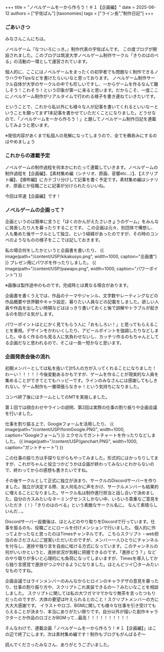 
+++
title = "ノベルゲームを一から作ろう！＃１【企画編】"
date = 2025-06-12
authors = ["宇佐ぱん"]
[taxonomies]
tags = ["ライン長","制作日記"]
+++

### ごあいさつ

みなさんこんにちは。

ノベルゲーム『なついろにっき。』制作代表の宇佐ぱんです。
この度ブログが開設されました。このブログは筑波大学ノベルゲーム制作サークル「きりのはのべる」の活動の一環として運営されています。

個人的に、ここにはノベルゲームをまったくの初学者でも問題なく制作できるノウハウやTipsなどを書けたらいいなと思っております。
ノベルゲーム制作サークル自体が大学のサークルの中でも珍しいですし、一からゲームを作るなんて難しそう！こわそう！という印象が第一に来ると思います。だからこそ、一度ここにノベルゲーム制作がリアルタイムで行われる様子を書き連ねていきたいです。

ということで、これから私以外にも様々な人が記事を書いてくれるといいなーということを願ってまず1本記事を書かせていただくことになりました。どうせなので、「ノベルゲームを一から作ろう！」と題してノベルゲーム制作日記を連載してみようと思います。

※発信内容があくまで私個人の見解になってしまうので、全てを鵜呑みにするのはやめましょう

### これからの連載予定

ノベルゲームの制作過程を何本かにわたって連載していきます。ノベルゲームの制作過程を【企画編】、【素材集め編（シナリオ、原画、音響etc…）】、【スクリプト編】、【頒布編】にカテゴリ分けして記事を書く予定です。素材集め編はシナリオ、原画とか役職ごとに記事が分けられたらいいね。

今回は早速【企画編】です！

### ノベルゲームの企画って？

企画というのは簡単に言うと「ぼくのかんがえたさいきょうのゲーム」をみんなに発表したり人を募ったりすることです。
この企画は元々、別団体で構想し、人も集めた後サークルとして独立、という経緯があったのですが、その時のコンペのようなものの様子をここでは記しておきます。

私の場合何をしたかというと企画書を書いたり、
{{ image(path="/content/USP/kikakusyo.png", width=1000, caption="企画書") }}
プレゼン用にパワポを作ったりしました。
{{ image(path="/content/USP/pawapo.png", width=1000, caption="パワーポイント") }}

※画像は製作途中のものです。完成時とは異なる場合があります。

企画書を書くうえでは、作品のテーマやジャンル、文字数やレーティングなどの作品概要や世界観やキャラ設定、募りたい人員などの記載をしました。欲しい人員や作品を出したい時期などははっきり書いておくと後で誤解やトラブルが起きるのを防げる気がします。

パワーポイントはとにかく見てもらう人に「おもしろい！」と思ってもらえることを重視。デザインをかわいくしたり、アピールポイントを強調したりなどしました。ゆるく作るのも見る人に気負わせないし、カッチリ作るのもちゃんとしてる企画だなと思われるので、そこは一長一短かなと思います。

### 企画発表会後の流れ

初期メンバーとしては私を抜いて計5人の方が入ってくれることになりました！わーい！！！！！今後変動あるかもですが、ゲームを作ることが現実的な人員を集めることができてとてもハッピーです。ラインのみなさんには感謝してもしきれない。ゲーム制作も一層頑張らなきゃ！という気持ちになりました。

コンペ終了後にはチームとしてのMTを実施しました。

第１回では顔合わせやラインの説明、第2回は実際の仕事の割り振りや企画会議を行いました。

仕事を割り振る上で、Googleフォームを活用したり、
{{ image(path="/content/USP/formGoogle.PNG", width=1000, caption="Googleフォーム") }}
エクセルでガントチャートを作ったりなどしました。
{{ image(path="/content/USP/ganchart.PNG", width=1000, caption="ガントチャート") }}

この仕事の振り方は手探りながらもやってみました。形式的にはかっちりしてますが、これがちゃんと役立つかどうかは企画が終わってみないとわからないので、終わってからの感想も書きたいですね。

その後サークルとして正式に独立が決まり、サークルのDiscordサーバーを作りました。独立が決定する際、友人何名かに声をかけ、サークルメンバーも結果的に増えることになりました。サークル名は制作進行担当と話し合いで決めました。自分のカスみたいなネーミングセンスしかない中、いろいろ貴重なご意見をいただき（！）「きりのはのべる」という素敵なサークル名に。
なんて素晴らしいんだ…。

Discordサーバー設置後は、ほとんどのやり取りをDiscordで行っています。仕事を振るのも、役職ごとにロールを付けメンションで行いました。
個人的に作ってよかったなと思ったのはTimesチャンネルです。
こちらスクリプト・web担当のおさださんにご提案いただいたのですが、メンバー一人ひとりにチャンネルを付与し、進捗や独り言を自由に呟ける方式になっています。このチャンネルの何がいいかというと、進捗状況が気軽に把握できるのです。「進捗どう？」などのやり取りが多いと心理的にも負荷になってしまいますが、Timesを導入してから独り言感覚で進捗がつぶやけるようになりました。ほとんどツイ〇ターみたいなものですね。

企画会議ではラインメンバーのみんなからヒロインのキャラデザの意見を募ったり、仕事の割り振り方や、スクリプトこれ実装できるの～？みたいなことを相談しました。
スクリプトに関しては私の大ワガママでかなり無茶を言ったつもりだったのですが、大体の要望は叶えられるとのこと！スクリプトメンバーの方に大大大感謝です。
イラストやロゴ、BGMに関しても様々な仕事を引き受けてもらえることが決まり、本当にありがたい限りです。自分以外が描いた創作キャラクターとか作品のロゴとかBGMって…最高！！！！！！！！！！

そんなわけで、連載企画「ノベルゲームを一から作ろう！＃１【企画編】」はこの辺で終了にします。次は素材集め編です！制作もブログもがんばるぞ～

読んでくださったみなさん、ありがとうございました。
